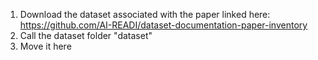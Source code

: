 1. Download the dataset associated with the paper linked here: https://github.com/AI-READI/dataset-documentation-paper-inventory
2. Call the dataset folder "dataset"
3. Move it here
